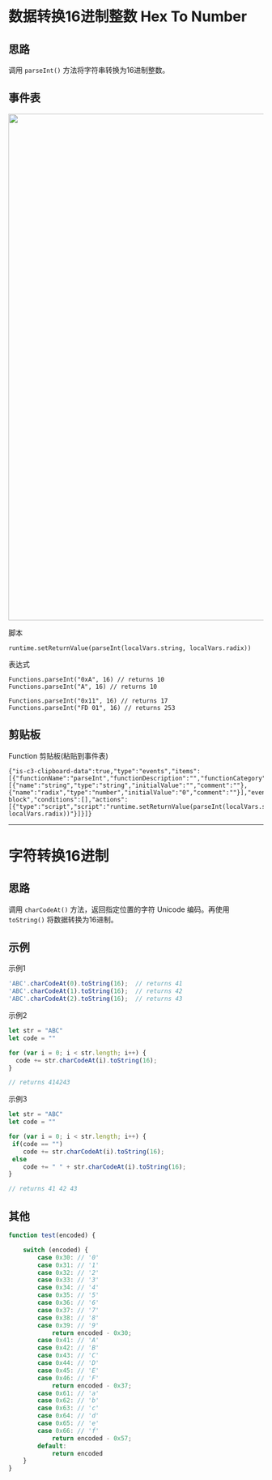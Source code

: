 # 数据转换16进制整数 Hex To Number

## 思路
调用 `parseInt()` 方法将字符串转换为16进制整数。  

## 事件表

<img width="1000" src="https://user-images.githubusercontent.com/45864744/155926312-665a4b8c-7a5a-4d59-8319-b39ff42c83c6.png">


脚本
```
runtime.setReturnValue(parseInt(localVars.string, localVars.radix))
```

表达式
```
Functions.parseInt("0xA", 16) // returns 10
Functions.parseInt("A", 16) // returns 10

Functions.parseInt("0x11", 16) // returns 17
Functions.parseInt("FD 01", 16) // returns 253
```


## 剪贴板

Function 剪贴板(粘贴到事件表)
```
{"is-c3-clipboard-data":true,"type":"events","items":[{"functionName":"parseInt","functionDescription":"","functionCategory":"","functionReturnType":"any","functionIsAsync":false,"functionParameters":[{"name":"string","type":"string","initialValue":"","comment":""},{"name":"radix","type":"number","initialValue":"0","comment":""}],"eventType":"function-block","conditions":[],"actions":[{"type":"script","script":"runtime.setReturnValue(parseInt(localVars.string, localVars.radix))"}]}]}
```


---

# 字符转换16进制

## 思路
调用 `charCodeAt()` 方法，返回指定位置的字符 Unicode 编码。再使用 `toString()` 将数据转换为16进制。  


## 示例

示例1
```javascript
'ABC'.charCodeAt(0).toString(16);  // returns 41
'ABC'.charCodeAt(1).toString(16);  // returns 42
'ABC'.charCodeAt(2).toString(16);  // returns 43
```

示例2
```javascript
let str = "ABC"
let code = ""

for (var i = 0; i < str.length; i++) {
  code += str.charCodeAt(i).toString(16);  
}

// returns 414243
```

示例3
```javascript
let str = "ABC"
let code = ""

for (var i = 0; i < str.length; i++) {
 if(code == "")
    code += str.charCodeAt(i).toString(16);  
 else
    code += " " + str.charCodeAt(i).toString(16);
}

// returns 41 42 43
```



## 其他

```javascript
function test(encoded) {

    switch (encoded) {
        case 0x30: // '0'
        case 0x31: // '1'
        case 0x32: // '2'
        case 0x33: // '3'
        case 0x34: // '4'
        case 0x35: // '5'
        case 0x36: // '6'
        case 0x37: // '7'
        case 0x38: // '8'
        case 0x39: // '9'
            return encoded - 0x30;
        case 0x41: // 'A'
        case 0x42: // 'B'
        case 0x43: // 'C'
        case 0x44: // 'D'
        case 0x45: // 'E'
        case 0x46: // 'F'
            return encoded - 0x37;
        case 0x61: // 'a'
        case 0x62: // 'b'
        case 0x63: // 'c'
        case 0x64: // 'd'
        case 0x65: // 'e'
        case 0x66: // 'f'
            return encoded - 0x57;
        default:
            return encoded
    }
}
```
